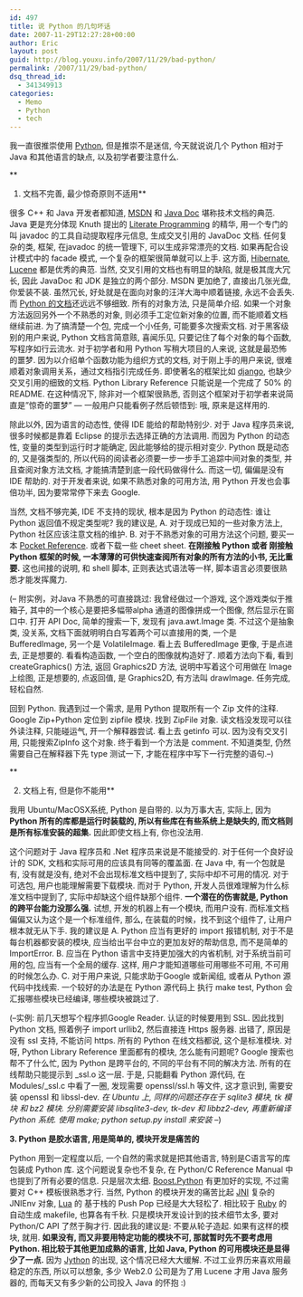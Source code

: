 ```yaml
---
id: 497
title: 说 Python 的几句坏话
date: 2007-11-29T12:27:28+00:00
author: Eric
layout: post
guid: http://blog.youxu.info/2007/11/29/bad-python/
permalink: /2007/11/29/bad-python/
dsq_thread_id:
  - 341349913
categories:
  - Memo
  - Python
  - tech
---
```

我一直很推崇使用 [Python](http://www.python.org/), 但是推崇不是迷信, 今天就说说几个 Python 相对于 Java 和其他语言的缺点, 以及初学者要注意什么.
  
**
  
1. 文档不完善, 最少惊奇原则不适用**

很多 C++ 和 Java 开发者都知道, [MSDN](msdn.microsoft.com/) 和 [Java Doc](http://java.sun.com/javase/6/docs/api/) 堪称技术文档的典范. Java 更是充分体现 Knuth 提出的 [Literate Programming](http://www-cs-faculty.stanford.edu/~knuth/lp.html) 的精华, 用一个专门的叫 javadoc 的工具自动提取程序元信息, 生成交叉引用的 JavaDoc 文档. 任何复杂的类, 框架, 在javadoc 的统一管理下, 可以生成非常漂亮的文档. 如果再配合设计模式中的 facade 模式, 一个复杂的框架很简单就可以上手. 这方面, [Hibernate](http://www.hibernate.org/), [Lucene](http://lucene.apache.org/) 都是优秀的典范. 当然, 交叉引用的文档也有明显的缺陷, 就是极其庞大冗长, 因此 JavaDoc 和 JDK 是独立的两个部分. MSDN 更加绝了, 直接出几张光盘, 你爱装不装. 虽然冗长, 好处就是在面向对象的汪洋大海中顺着链接, 永远不会丢失. 而 [Python 的文档](http://docs.python.org/lib/)还远远不够细致. 所有的对象方法, 只是简单介绍. 如果一个对象方法返回另外一个不熟悉的对象, 则必须手工定位新对象的位置, 而不能顺着文档继续前进. 为了搞清楚一个包, 完成一个小任务, 可能要多次搜索文档. 对于黑客级别的用户来说, Python 文档言简意赅, 喜闻乐见, 只要记住了每个对象的每个函数, 写程序如行云流水. 对于初学者和用 Python 写稍大项目的人来说, 这就是最恐怖的噩梦. 因为以介绍单个函数功能为组织方式的文档, 对于刚上手的用户来说, 很难顺着对象调用关系，通过文档指引完成任务. 即使著名的框架比如 [django](http://www.djangoproject.com/), 也缺少交叉引用的细致的文档. Python Library Reference 只能说是一个完成了 50% 的README. 在这种情况下, 除非对一个框架很熟悉, 否则这个框架对于初学者来说简直是&#8221;惊奇的噩梦&#8221; &#8212; 一般用户只能看例子然后顿悟到: 哦, 原来是这样用的.

除此以外, 因为语言的动态性, 使得 IDE 能给的帮助特别少. 对于 Java 程序员来说, 很多时候都是靠着 Eclipse 的提示去选择正确的方法调用. 而因为 Python 的动态性, 变量的类型到运行时才能确定, 因此能够给的提示相对变少. Python 既是动态的, 又是强类型的, 所以代码的阅读者必须要一步一步手工追踪中间对象的类型, 并且查阅对象方法文档, 才能搞清楚到底一段代码做得什么. 而这一切, 偏偏是没有 IDE 帮助的. 对于开发者来说, 如果不熟悉对象的可用方法, 用 Python 开发也会事倍功半, 因为要常常停下来去 Google.

当然, 文档不够完美, IDE 不支持的现状, 根本是因为 Python 的动态性: 谁让 Python 返回值不规定类型呢? 我的建议是, A. 对于现成已知的一些对象方法上, Python 社区应该注意文档的维护. B. 对于不熟悉对象的可用方法这个问题, 要买一本 [Pocket Reference](http://www.oreilly.com/catalog/pythonpr3/). 或者下载一些 cheet sheet. **在刚接触 Python 或者 刚接触 Python 框架的时候, 一本薄薄的可供快速查阅所有对象的所有方法的小书, 无比重要.** 这也间接的说明, 和 shell 脚本, 正则表达式语法等一样, 脚本语言必须要很熟悉才能发挥魔力.

(&#8211; 附实例，对Java 不熟悉的可直接跳过: 我曾经做过一个游戏, 这个游戏类似于推箱子, 其中的一个核心是要把多幅带alpha 通道的图像拼成一个图像, 然后显示在窗口中. 打开 API Doc, 简单的搜索一下, 发现有 java.awt.Image 类. 不过这个是抽象类, 没关系, 文档下面就明明白白写着两个可以直接用的类, 一个是 BufferedImage, 另一个是 VolatileImage. 看上去 BufferedImage 更像, 于是点进去, 正是想要的. 看看构造函数, 一个空白的图像就构造好了. 顺着方法向下看, 看到 createGraphics() 方法, 返回 Graphics2D 方法, 说明中写着这个可用做在 Image 上绘图, 正是想要的, 点返回值, 是 Graphics2D, 有方法叫 drawImage. 任务完成, 轻松自然.

回到 Python. 我遇到过一个需求, 是用 Python 提取所有一个 Zip 文件的注释. Google Zip+Python 定位到 zipfile 模块. 找到 ZipFile 对象. 读文档没发现可以往外读注释, 只能碰运气, 开一个解释器尝试. 看上去 getinfo 可以. 因为没有交叉引用, 只能搜索ZipInfo 这个对象. 终于看到一个方法是 comment. 不知道类型, 仍然需要自己在解释器下先 type 测试一下, 才能在程序中写下一行完整的语句.&#8211;)

**
  
2. 文档上有, 但是你不能用**

我用 Ubuntu/MacOSX系统, Python 是自带的. 以为万事大吉, 实际上, 因为 **Python 所有的库都是运行时装载的, 所以有些库在有些系统上是缺失的, 而文档则是所有标准安装的超集.** 因此即使文档上有, 你也没法用.

这个问题对于 Java 程序员和 .Net 程序员来说是不能接受的. 对于任何一个良好设计的 SDK, 文档和实际可用的应该具有同等的覆盖面. 在 Java 中, 有一个包就是有, 没有就是没有, 绝对不会出现标准文档中提到了, 实际中却不可用的情况. 对于可选包, 用户也能理解需要下载模块. 而对于 Python, 开发人员很难理解为什么标准文档中提到了, 实际中却缺这个组件缺那个组件. **一个潜在的伤害就是, Python 的跨平台能力没那么强.** 试想, 开发的机器上有一个模块, 而用户没有. 而标准文档偏偏又认为这个是一个标准组件, 那么, 在装载的时候，找不到这个组件了, 让用户根本就无从下手. 我的建议是 A. Python 应当有更好的 import 报错机制, 对于不是每台机器都安装的模块, 应当给出平台中立的更加友好的帮助信息, 而不是简单的 ImportError. B. 应当在 Python 语言中支持更加强大的内省机制, 对于系统当前可用的包, 应当有一个全局的缓存. 这样, 用户才能知道哪些可用哪些不可用, 不可用的时候怎么办. C. 对于用户来说, 只能求助于Google 或新闻组, 或者从 Python 源代码中找线索. 一个较好的办法是在 Python 源代码上 执行 make test, Python 会汇报哪些模块已经编译, 哪些模块被跳过了.

(&#8211;实例: 前几天想写个程序抓Google Reader. 认证的时候要用到 SSL. 因此找到 Python 文档, 照着例子 import urllib2, 然后直接连 Https 服务器. 出错了, 原因是没有 ssl 支持, 不能访问 https. 所有的 Python 在线文档都说, 这个是标准模块. 对呀, Python Library Reference 里面都有的模块, 怎么能有问题呢? Google 搜索也帮不了什么忙, 因为 Python 是跨平台的, 不同的平台有不同的解决方法. 所有的在线帮助只能提示到 \_ssl.o 这一层. 于是, 只能翻看 Python 源代码, 在 Modules/\_ssl.c 中看了一圈, 发现需要 openssl/ssl.h 等文件, 这才意识到, 需要安装 openssl 和 libssl-dev. _在 Ubuntu 上, 同样的问题还存在于 sqlite3 模块, tk 模块 和 bz2 模块. 分别需要安装 libsqlite3-dev, tk-dev 和 libbz2-dev, 再重新编译 Python 系统. 使用 make; python setup.py install 来安装_ &#8211;)

**3. Python 是胶水语言, 用是简单的, 模块开发是痛苦的**

Python 用到一定程度以后, 一个自然的需求就是把其他语言, 特别是C语言写的库包装成 Python 库. 这个问题说复杂也不复杂, 在 Python/C Reference Manual 中也提到了所有必要的信息. 只是层次太细. [Boost.Python](http://www.boost.org/libs/python/doc/) 有更加好的实现, 不过需要对 C++ 模板很熟悉才行. 当然, Python 的模块开发的痛苦比起 [JNI](http://java.sun.com/javase/6/docs/technotes/guides/jni/index.html) 复杂的 JNIEnv 对象, [Lua](http://www.lua.org/) 的 基于栈的 Push Pop 已经是大大轻松了. 相比较于 [Ruby](http://www.ruby-lang.org/en/) 的自动生成 makefile, 也算各有千秋. 只是模块开发设计到的技术细节太多, 要对 Python/C API 了然于胸才行. 因此我的建议是: 不要从轮子造起. 如果有这样的模块, 就用. **如果没有, 而又非要用特定功能的模块不可, 那就暂时先不要考虑用 Python. 相比较于其他更加成熟的语言, 比如 Java, Python 的可用模块还是显得少了一点.** 因为 [Jython](http://www.jython.org/Project/index.html) 的出现, 这个情况已经大大缓解. 不过工业界历来喜欢用最稳定的东西, 所以可以想象, 多少 Web2.0 公司是为了用 Lucene 才用 Java 服务器的, 而每天又有多少新的公司投入 Java 的怀抱 :)